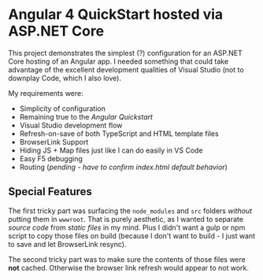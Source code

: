 # Angular 4 QuickStart hosted via ASP.NET Core 

This project demonstrates the simplest (?) configuration for an ASP.NET Core hosting of an Angular app.  I needed something that could take advantage of the excellent development qualities of Visual Studio (not to downplay Code, which I also love).

My requirements were:
* Simplicity of configuration
* Remaining true to the _Angular Quickstart_
* Visual Studio development flow
* Refresh-on-save of both TypeScript and HTML template files
* BrowserLink Support
* Hiding JS + Map files just like I can do easily in VS Code
* Easy F5 debugging
* Routing (_pending - have to confirm index.html default behavior_)

## Special Features
The first tricky part was surfacing the `node_modules` and `src` folders _without_ putting them in `wwwroot`.  That is purely aesthetic, as I wanted to separate _source code_ from _static files_ in my mind. Plus I didn't want a gulp or npm script to copy those files on build (because I don't want to build - I just want to save and let BrowserLink resync).

The second tricky part was to make sure the contents of those files were __not__ cached.  Otherwise the browser link refresh would appear to not work.

